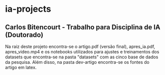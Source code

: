 # ia-projects
## Carlos Bitencourt - Trabalho para Disciplina  de IA (Doutorado)

Na raiz deste projeto encontra-se o artigo.pdf (versão final), apres_ia.pdf, apres_video.mp4 e os notebooks utilizados para ajustes e treinamentos dos datasets que encontra-se na pasta "datasets" com as cinco base de dados da pesquisa. Além disso, na pasta dev-artigo encontra-se os fontes do artigo em latex. 
